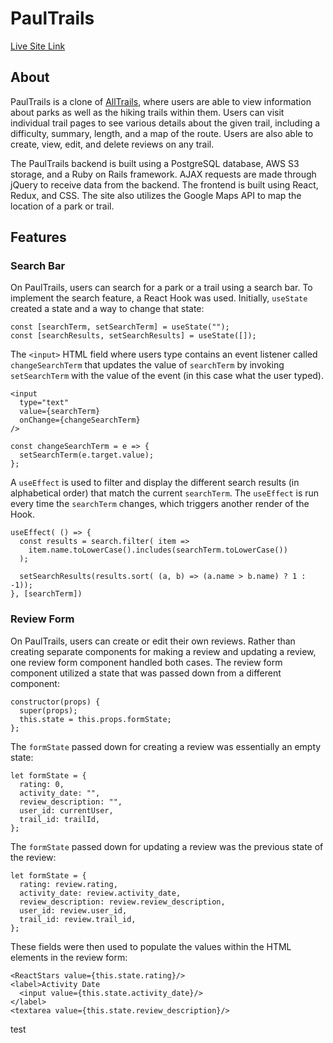 # **PaulTrails**
[Live Site Link](https://paultrails.herokuapp.com/#/)

## About
PaulTrails is a clone of [AllTrails](https://www.alltrails.com/), where users are able to view information about parks as well as the hiking trails within them. Users can visit individual trail pages to see various details about the given trail, including a difficulty, summary, length, and a map of the route. Users are also able to create, view, edit, and delete reviews on any trail. 

The PaulTrails backend is built using a PostgreSQL database, AWS S3 storage, and a Ruby on Rails framework. AJAX requests are made through jQuery to receive data from the backend. The frontend is built using React, Redux, and CSS. The site also utilizes the Google Maps API to map the location of a park or trail.

## Features
### Search Bar
On PaulTrails, users can search for a park or a trail using a search bar. To implement the search feature, a React Hook was used. Initially, `useState` created a state and a way to change that state: 
```
const [searchTerm, setSearchTerm] = useState("");
const [searchResults, setSearchResults] = useState([]);
```
The `<input>` HTML field where users type contains an event listener called `changeSearchTerm` that updates the value of `searchTerm` by invoking `setSearchTerm` with the value of the event (in this case what the user typed).
```
<input 
  type="text"
  value={searchTerm}
  onChange={changeSearchTerm}
/>
```
```
const changeSearchTerm = e => {
  setSearchTerm(e.target.value);
};
```
A `useEffect` is used to filter and display the different search results (in alphabetical order) that match the current `searchTerm`. The `useEffect` is run every time the `searchTerm` changes, which triggers another render of the Hook.
```
useEffect( () => {
  const results = search.filter( item => 
    item.name.toLowerCase().includes(searchTerm.toLowerCase())
  );

  setSearchResults(results.sort( (a, b) => (a.name > b.name) ? 1 : -1));
}, [searchTerm])
```

### Review Form
On PaulTrails, users can create or edit their own reviews. Rather than creating separate components for making a review and updating a review, one review form component handled both cases. The review form component utilized a state that was passed down from a different component:
```
constructor(props) {
  super(props);
  this.state = this.props.formState;
};
```
The `formState` passed down for creating a review was essentially an empty state:
```
let formState = {
  rating: 0,
  activity_date: "",
  review_description: "",
  user_id: currentUser,
  trail_id: trailId,
};
```
The `formState` passed down for updating a review was the previous state of the review: 
```
let formState = {
  rating: review.rating,
  activity_date: review.activity_date,
  review_description: review.review_description,
  user_id: review.user_id,
  trail_id: review.trail_id,
};
```
These fields were then used to populate the values within the HTML elements in the review form:
```
<ReactStars value={this.state.rating}/> 
<label>Activity Date  
  <input value={this.state.activity_date}/>
</label>
<textarea value={this.state.review_description}/>
```

test
